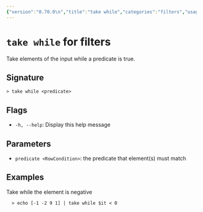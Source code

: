 ```yaml
---
{"version":"0.70.0\n","title":"take while","categories":"filters","usage":"Take elements of the input while a predicate is true.\n"}
---
```

<!-- THIS FILE IS GENERATED BY update_book_commands.cjs USING NUSHELL'S HELP COMMANDS.
REFRAIN FROM EDITING IT MANUALLY.-->
# <code>take while</code> for filters

<div class='command-title'>Take elements of the input while a predicate is true.</div>

## Signature

```> take while <predicate>```

## Flags

 * ```-h, --help```: Display this help message
## Parameters

 * ```predicate <RowCondition>```: the predicate that element(s) must match
## Examples

  Take while the element is negative
```shell
  > echo [-1 -2 9 1] | take while $it < 0
```


